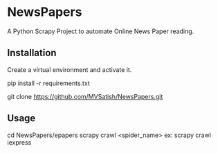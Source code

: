 # NewsPapers
A Python Scrapy Project to automate Online News Paper reading.

## Installation
Create a virtual environment and activate it.

pip install -r requirements.txt

git clone https://github.com/MVSatish/NewsPapers.git


## Usage
cd NewsPapers/epapers
scrapy crawl <spider_name>
ex: scrapy crawl iexpress
